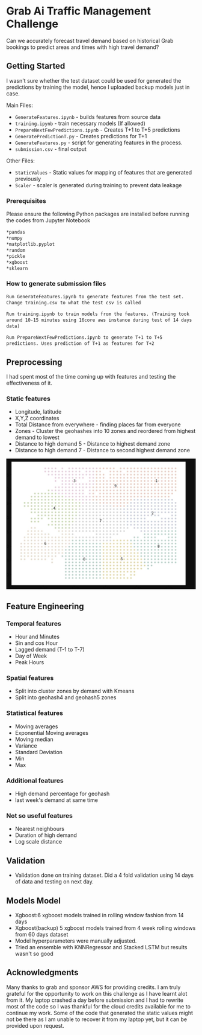 # Grab Ai Traffic Management Challenge

Can we accurately forecast travel demand based on historical Grab bookings to predict areas and times with high travel demand?

## Getting Started
I wasn't sure whether the test dataset could be used for generated the predictions by training the model, hence I uploaded backup models just in case. 

Main Files:
 * `GenerateFeatures.ipynb` - builds features from source data
* `training.ipynb` - train necessary models (If allowed)
 * `PrepareNextFewPredictions.ipynb` - Creates T+1 to T+5 predictions
 * `GeneratePredictionT.py` - Creates predictions for T+1
 * `GenerateFeatures.py` - script for generating features in the process.
 * `submission.csv` - final output

Other Files:
* `StaticValues` - Static values for mapping of features that are generated previously
* `Scaler` - scaler is generated during training to prevent data leakage

### Prerequisites

Please ensure the following Python packages are installed before running the codes from Jupyter Notebook

```
*pandas
*numpy
*matplotlib.pyplot
*random
*pickle
*xgboost
*sklearn
```

### How to generate submission files





```
Run GenerateFeatures.ipynb to generate features from the test set. Change training.csv to what the test csv is called
```


```
Run training.ipynb to train models from the features. (Training took around 10-15 minutes using 16core aws instance during test of 14 days data)
```


```
Run PrepareNextFewPredictions.ipynb to generate T+1 to T+5 predictions. Uses prediction of T+1 as features for T+2
```


## Preprocessing

I had spent most of the time coming up with features and testing the effectiveness of it.


### Static features

* Longitude, latitude
* X,Y,Z coordinates 
* Total Distance from everywhere - finding places far from everyone
* Zones - Cluster the geohashes into 10 zones and reordered from highest demand to lowest
* Distance to high demand 5 - Distance to highest demand zone
* Distance to high demand 7 - Distance to second highest demand zone


![ClusterImage](https://raw.githubusercontent.com/limcrong/trafficmanagement/master/working/zonescluster.JPG)

## Feature Engineering

### Temporal features
* Hour and Minutes
* Sin and cos Hour
* Lagged demand (T-1 to T-7)
* Day of Week
* Peak Hours

### Spatial features
* Split into cluster zones by demand with Kmeans
* Split into geohash4 and geohash5 zones

### Statistical features
* Moving averages 
* Exponential Moving averages
* Moving median
* Variance 
* Standard Deviation
* Min
* Max

### Additional features
* High demand percentage for geohash
* last week's demand at same time

### Not so useful features
* Nearest neighbours
* Duration of high demand
* Log scale distance

## Validation 
* Validation done on training dataset. Did a 4 fold validation using 14 days of data and testing on next day.

## Models Model
* Xgboost:6 xgboost models trained in rolling window fashion from 14 days
* Xgboost(backup) 5 xgboost models trained from 4 week rolling windows from 60 days dataset
* Model hyperparameters were manually adjusted. 
* Tried an ensemble with KNNRegressor and Stacked LSTM but results wasn't so good


## Acknowledgments

Many thanks to grab and sponsor AWS for providing credits. I am truly grateful for the opportunity to work on this challenge as I have learnt alot from it. My laptop crashed a day before submission and I had to rewrite most of the code so I was thankful for the cloud credits available for me to continue my work. Some of the code that generated the static values might not be there as I am unable to recover it from my laptop yet, but it can be provided upon request.


